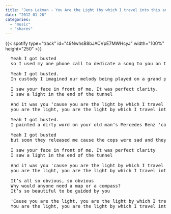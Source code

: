 ```yaml
---
title: "Jens Lekman - You Are the Light (by which I travel into this and that)"
date: "2012-01-26"
categories:
  - "music"
  - "shares"
---
```


{{< spotify type="track" id="49NwhsB8bJACVpE7MWHcyJ" width="100%" height="250" >}}

<pre>
  Yeah I got busted
  so I used my one phone call to dedicate a song to you on the radio

  Yeah I got busted.
  In custody I imagined our melody being played on a grand piano

  I saw your face in front of me. It was perfect clarity.
  I saw a light in the end of the tunnel

  And it was you ‘cause you are the light by which I travel into this and that
  you are the light, you are the light by which I travel into this and that

  Yeah I got busted.
  I painted a dirty word on your old man’s Mercedes Benz 'cause you told me to do it

  Yeah I got busted
  but soon they released me cause the cops were sad and they didn’t know how to prove it

  I saw your face in front of me. It was perfect clarity
  I saw a light in the end of the tunnel

  And it was you 'cause you are the light by which I travel into this and that
  you are the light, you are the light by which I travel into this and that

  It’s all so obvious, so obvious
  Why would anyone need a map or a compass?
  It’s so beautiful to be guided by you

  'Cause you are the light, you are the light by which I travel into this and that
  You are the light, you are the light by which I travel into this and that
</pre>